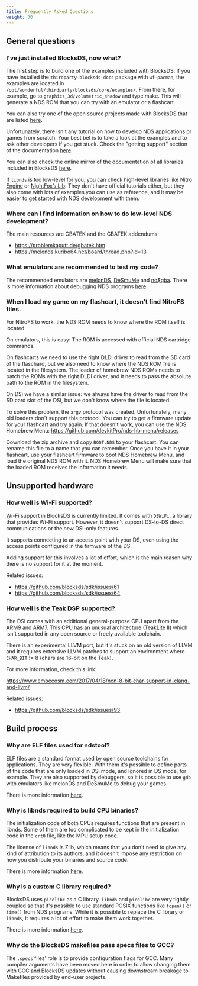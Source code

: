 ```yaml
---
title: Frequently Asked Questions
weight: 30
---
```


## General questions

### I've just installed BlocksDS, now what?

The first step is to build one of the examples included with BlocksDS. If you
have installed the `thirdparty-blocksds-docs` package with `wf-pacman`, the
examples are located in `/opt/wonderful/thirdparty/blocksds/core/examples/`.
From there, for example, go to `graphics_3d/volumetric_shadow` and type make.
This will generate a NDS ROM that you can try with an emulator or a flashcart.

You can also try one of the open source projects made with BlocksDS that are
listed [here](https://github.com/blocksds/awesome-blocksds).

Unfortunately, there isn't any tutorial on how to develop NDS applications or
games from scratch. Your best bet is to take a look at the examples and to ask
other developers if you get stuck. Check the "getting support" section of the
documentation [here](../../introduction/support).

You can also check the online mirror of the documentation of all libraries
included in BlocksDS [here](../../).

If `libnds` is too low-level for you, you can check high-level libraries like
[Nitro Engine](https://github.com/AntonioND/nitro-engine) or
[NightFox’s Lib](https://github.com/knightfox75/nds_nflib). They don't have
official tutorials either, but they also come with lots of examples you can use
as reference, and it may be easier to get started with NDS development with
them.

### Where can I find information on how to do low-level NDS development?

The main resources are GBATEK and the GBATEK addendums:

- https://problemkaputt.de/gbatek.htm
- https://melonds.kuribo64.net/board/thread.php?id=13

### What emulators are recommended to test my code?

The recommended emulators are [melonDS](https://melonds.kuribo64.net/),
[DeSmuMe](https://github.com/TASEmulators/desmume/releases) and
[no$gba](https://problemkaputt.de/gba.htm). There is more information about
debugging NDS programs [here](../debugging).

### When I load my game on my flashcart, it doesn't find NitroFS files.

For NitroFS to work, the NDS ROM needs to know where the ROM itself is located.

On emulators, this is easy: The ROM is accessed with official NDS cartridge
commands.

On flashcarts we need to use the right DLDI driver to read from the SD card of
the flaschard, but we also need to know where the NDS ROM file is located in the
filesystem. The loader of homebrew NDS ROMs needs to patch the ROMs with the
right DLDI driver, and it needs to pass the absolute path to the ROM in the
filesystem.

On DSi we have a similar issue: we always have the driver to read
from the SD card slot of the DSi, but we don't know where the file is located.

To solve this problem, the `argv` protocol was created. Unfortunately, many old
loaders don't support this protocol. You can try to get a firmware update for
your flashcart and try again. If that doesn't work, you can use the NDS Homebrew
Menu: https://github.com/devkitPro/nds-hb-menu/releases

Download the zip archive and copy `BOOT.NDS` to your flashcart. You can rename
this file to a name that you can remember. Once you have it in your flashcart,
use your flashcart firmware to boot NDS Homebrew Menu, and load the original NDS
ROM with it. NDS Homebrew Menu will make sure that the loaded ROM receives the
information it needs.

## Unsupported hardware

### How well is Wi-Fi supported?

Wi-Fi support in BlocksDS is currently limited. It comes with `DSWiFi`, a
library that provides Wi-Fi support. However, it doesn't support DS-to-DS
direct communications or the new DSi-only features.

It supports connecting to an access point with your DS, even using the access
points configured in the firmware of the DS.

Adding support for this involves a lot of effort, which is the main reason why
there is no support for it at the moment.

Related issues:

- https://github.com/blocksds/sdk/issues/61
- https://github.com/blocksds/sdk/issues/64

### How well is the Teak DSP supported?

The DSi comes with an additional general-purpose CPU apart from the ARM9 and
ARM7. This CPU has an unusual architecture (TeakLite II) which isn't supported
in any open source or freely available toolchain.

There is an experimental LLVM port, but it's stuck on an old version of LLVM
and it requires extensive LLVM patches to support an environment where
`CHAR_BIT` != 8 (chars are 16-bit on the Teak).

For more information, check this link:

https://www.embecosm.com/2017/04/18/non-8-bit-char-support-in-clang-and-llvm/

Related issues:

- https://github.com/blocksds/sdk/issues/93

## Build process

### Why are ELF files used for ndstool?

ELF files are a standard format used by open source toolchains for applications.
They are very flexible. With them it's possible to define parts of the code that
are only loaded in DSi mode, and ignored in DS mode, for example. They are also
supported by debuggers, so it is possible to use `gdb` with emulators like
melonDS and DeSmuMe to debug your games.

There is more information [here](../../technical/build_process).

### Why is libnds required to build CPU binaries?

The initialization code of both CPUs requires functions that are present in
libnds. Some of them are too complicated to be kept in the initialization code
in the `crt0` file, like the MPU setup code.

The license of `libnds` is Zlib, which means that you don't need to give any
kind of attribution to its authors, and it doesn't impose any restriction on how
you distribute your binaries and source code.

There is more information [here](../../technical/build_process).

### Why is a custom C library required?

BlocksDS uses `picolibc` as a C library. `libnds` and `picolibc` are very
tightly coupled so that it's possible to use standard POSIX functions like
`fopen()` or `time()` from NDS programs. While it is possible to replace the C
library or `libnds`, it requires a lot of effort to make them work together.

There is more information [here](../../technical/build_process).

### Why do the BlocksDS makefiles pass specs files to GCC?

The `.specs` files' role is to provide configuration flags for GCC. Many
compiler arguments have been moved here in order to allow changing them with GCC
and BlocksDS updates without causing downstream breakage to Makefiles provided
by end-user projects.
